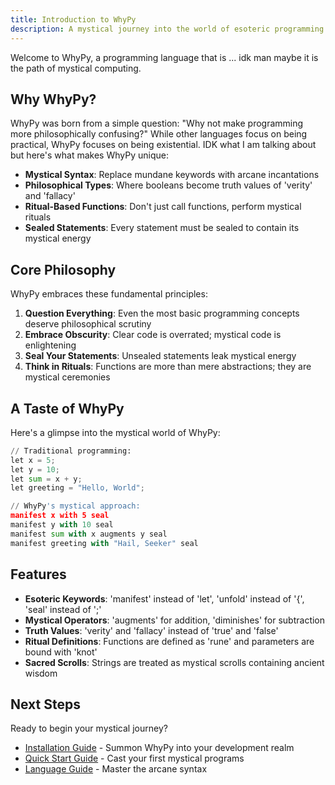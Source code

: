 ```yaml
---
title: Introduction to WhyPy
description: A mystical journey into the world of esoteric programming
---
```


Welcome to WhyPy, a programming language that is ... idk man maybe it is the path of mystical computing.

## Why WhyPy?

WhyPy was born from a simple question: "Why not make programming more philosophically confusing?" While other languages focus on being practical, WhyPy focuses on being existential. IDK what I am talking about but here's what makes WhyPy unique:

- **Mystical Syntax**: Replace mundane keywords with arcane incantations
- **Philosophical Types**: Where booleans become truth values of 'verity' and 'fallacy'
- **Ritual-Based Functions**: Don't just call functions, perform mystical rituals
- **Sealed Statements**: Every statement must be sealed to contain its mystical energy

## Core Philosophy

WhyPy embraces these fundamental principles:

1. **Question Everything**: Even the most basic programming concepts deserve philosophical scrutiny
2. **Embrace Obscurity**: Clear code is overrated; mystical code is enlightening
3. **Seal Your Statements**: Unsealed statements leak mystical energy
4. **Think in Rituals**: Functions are more than mere abstractions; they are mystical ceremonies

## A Taste of WhyPy

Here's a glimpse into the mystical world of WhyPy:

```python
// Traditional programming:
let x = 5;
let y = 10;
let sum = x + y;
let greeting = "Hello, World";

// WhyPy's mystical approach:
manifest x with 5 seal
manifest y with 10 seal
manifest sum with x augments y seal
manifest greeting with "Hail, Seeker" seal
```

## Features

- **Esoteric Keywords**: 'manifest' instead of 'let', 'unfold' instead of '{', 'seal' instead of ';'
- **Mystical Operators**: 'augments' for addition, 'diminishes' for subtraction
- **Truth Values**: 'verity' and 'fallacy' instead of 'true' and 'false'
- **Ritual Definitions**: Functions are defined as 'rune' and parameters are bound with 'knot'
- **Sacred Scrolls**: Strings are treated as mystical scrolls containing ancient wisdom

## Next Steps

Ready to begin your mystical journey?
- [Installation Guide](installation.md) - Summon WhyPy into your development realm
- [Quick Start Guide](quick-start.md) - Cast your first mystical programs
- [Language Guide](/language-guide/syntax-overview) - Master the arcane syntax
  